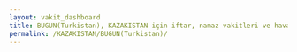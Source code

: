 ```yaml
---
layout: vakit_dashboard
title: BUGUN(Turkistan), KAZAKISTAN için iftar, namaz vakitleri ve hava durumu - ilçe/eyalet seç
permalink: /KAZAKISTAN/BUGUN(Turkistan)/
---
```


<script type="text/javascript">
  var GLOBAL_COUNTRY = 'KAZAKISTAN';
  var GLOBAL_CITY = 'BUGUN(Turkistan)';
  var GLOBAL_STATE = '';
  var lat = 72;
  var lon = 21;
</script>
